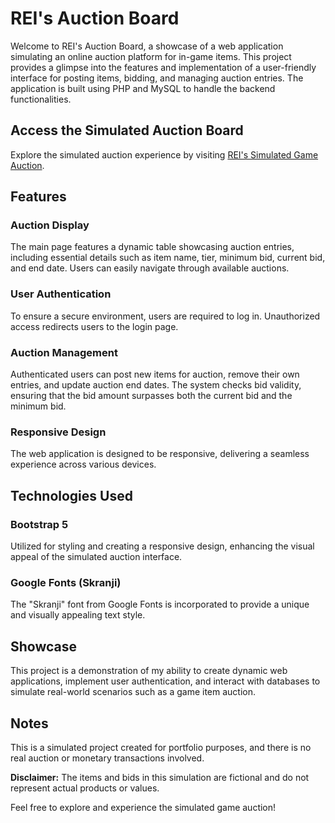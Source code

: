 # REI's Auction Board

Welcome to REI's Auction Board, a showcase of a web application simulating an online auction platform for in-game items. This project provides a glimpse into the features and implementation of a user-friendly interface for posting items, bidding, and managing auction entries. The application is built using PHP and MySQL to handle the backend functionalities.

## Access the Simulated Auction Board
Explore the simulated auction experience by visiting [REI's Simulated Game Auction](https://www.reisauctionboard.rf.gd/).

## Features

### Auction Display
The main page features a dynamic table showcasing auction entries, including essential details such as item name, tier, minimum bid, current bid, and end date. Users can easily navigate through available auctions.

### User Authentication
To ensure a secure environment, users are required to log in. Unauthorized access redirects users to the login page.

### Auction Management
Authenticated users can post new items for auction, remove their own entries, and update auction end dates. The system checks bid validity, ensuring that the bid amount surpasses both the current bid and the minimum bid.

### Responsive Design
The web application is designed to be responsive, delivering a seamless experience across various devices.

## Technologies Used

### Bootstrap 5
Utilized for styling and creating a responsive design, enhancing the visual appeal of the simulated auction interface.

### Google Fonts (Skranji)
The "Skranji" font from Google Fonts is incorporated to provide a unique and visually appealing text style.

## Showcase
This project is a demonstration of my ability to create dynamic web applications, implement user authentication, and interact with databases to simulate real-world scenarios such as a game item auction.

## Notes
This is a simulated project created for portfolio purposes, and there is no real auction or monetary transactions involved.

**Disclaimer:** The items and bids in this simulation are fictional and do not represent actual products or values.

Feel free to explore and experience the simulated game auction!
